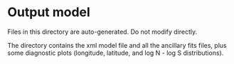 # Output model

Files in this directory are auto-generated. Do not modify directly.

The directory contains the xml model file and all the ancillary fits files, plus some diagnostic plots (longitude, latitude, and log N - log S distributions).